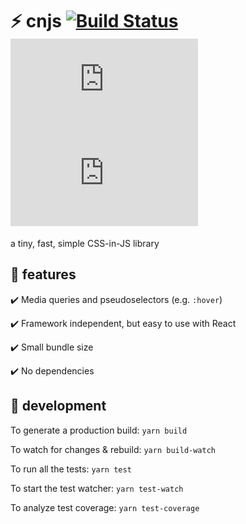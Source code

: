 # :zap: cnjs [![Build Status](https://travis-ci.org/reid47/cnjs.svg?branch=master)](https://travis-ci.org/reid47/cnjs) [![Bundle Size](http://img.badgesize.io/reid47/cnjs/master/dist/cnjs.js)](https://github.com/reid47/cnjs/blob/master/dist/cnjs.js) [![Gzipped Size](http://img.badgesize.io/reid47/cnjs/master/dist/cnjs.js?compression=gzip)](https://github.com/reid47/cnjs/blob/master/dist/cnjs.js)

a tiny, fast, simple CSS-in-JS library

## :star2: features

:heavy_check_mark: Media queries and pseudoselectors (e.g. `:hover`)

:heavy_check_mark: Framework independent, but easy to use with React

:heavy_check_mark: Small bundle size

:heavy_check_mark: No dependencies

## :wrench: development

To generate a production build: `yarn build`

To watch for changes & rebuild: `yarn build-watch`

To run all the tests: `yarn test`

To start the test watcher: `yarn test-watch`

To analyze test coverage: `yarn test-coverage`
